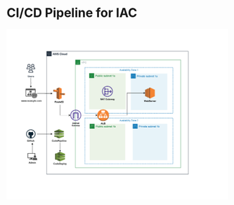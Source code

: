 # CI/CD Pipeline for IAC
![](https://github.com/JasonTeixeira/CI-CD-Pipeline-1/blob/main/project-3-Architecture.drawio.png)

